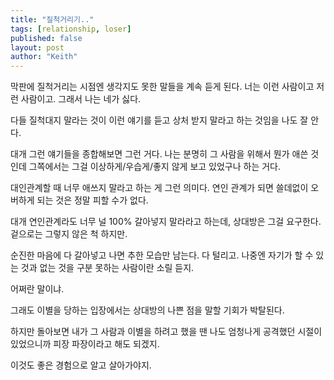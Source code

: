 ```yaml
---
title: "질척거리기.."
tags: [relationship, loser]
published: false
layout: post
author: "Keith"
---
```


막판에 질척거리는 시점엔 생각지도 못한 말들을 계속 듣게 된다. 너는 이런 사람이고 저런 사람이고. 그래서 나는 네가 싫다.

다들 질척대지 말라는 것이 이런 얘기를 듣고 상처 받지 말라고 하는 것임을 나도 잘 안다.

대개 그런 얘기들을 종합해보면 그런 거다. 나는 분명히 그 사람을 위해서 뭔가 애쓴 것인데 그쪽에서는 그걸 이상하게/우습게/좋지 않게 보고 있었구나 하는 거다.

대인관계할 때 너무 애쓰지 말라고 하는 게 그런 의미다. 연인 관계가 되면 쓸데없이 오버하게 되는 것은 정말 피할 수가 없다.

대개 연인관계라도 너무 널 100% 갈아넣지 말라라고 하는데, 상대방은 그걸 요구한다. 겉으로는 그렇지 않은 척 하지만.

순진한 마음에 다 갈아넣고 나면 추한 모습만 남는다. 다 털리고. 나중엔 자기가 할 수 있는 것과 없는 것을 구분 못하는 사람이란 소릴 듣지.

어쩌란 말이냐.

그래도 이별을 당하는 입장에서는 상대방의 나쁜 점을 말할 기회가 박탈된다.

하지만 돌아보면 내가 그 사람과 이별을 하려고 했을 땐 나도 엄청나게 공격했던 시절이 있었으니까 피장 파장이라고 해도 되겠지.

이것도 좋은 경험으로 알고 살아가야지.
